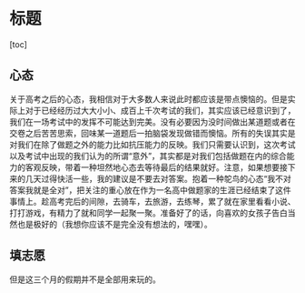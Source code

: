 # 标题

[toc]

## 心态

​    关于高考之后的心态，我相信对于大多数人来说此时都应该是带点懊恼的。但是实际上对于已经经历过大大小小、成百上千次考试的我们，其实应该已经意识到了，我们在一场考试中的发挥不可能达到完美。没有必要因为没时间做出某道题或者在交卷之后苦苦思索，回味某一道题后一拍脑袋发现做错而懊恼。所有的失误其实是对我们在除了做题之外的能力比如抗压能力的反映。我们只需要认识到，这次考试以及考试中出现的我们认为的所谓“意外”，其实都是对我们包括做题在内的综合能力的客观反映，带着一种坦然地心态去等待最后的结果就好。注意，如果想要接下来的几天过得快活一些，我的建议是不要去对答案。抱着一种鸵鸟的心态“我不对答案我就是全对”，把关注的重心放在作为一名高中做题家的生涯已经结束了这件事情上。趁高考完后的间隙，去骑车，去旅游，去练琴，累了就在家里看看小说、打打游戏，有精力了就和同学一起聚一聚。准备好了的话，向喜欢的女孩子告白当然也是极好的（我想你应该不是完全没有想法的，嘿嘿）。

## 填志愿

但是这三个月的假期并不是全部用来玩的。